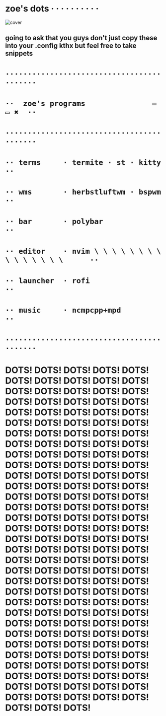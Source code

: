 # zoe's dots · · · · · · · · · ·

![cover](/cover.gif)

## going to ask that you guys don't just copy these into your .config kthx but feel free to take snippets

# `··········································`
# `··  zoe's programs               — ▭ ✖  ··`
# `··········································`
# `·· terms     · termite · st · kitty     ··`
# `·· wms       · herbstluftwm · bspwm     ··`
# `·· bar       · polybar                  ··`
# `·· editor    · nvim \ \ \ \ \ \ \ \ \ \ \ \ \ \ \      ··`
# `·· launcher  · rofi                     ··`
# `·· music     · ncmpcpp+mpd              ··`
# `··········································`


# DOTS! DOTS! DOTS! DOTS! DOTS! DOTS! DOTS! DOTS! DOTS! DOTS! DOTS! DOTS! DOTS! DOTS! DOTS! DOTS! DOTS! DOTS! DOTS! DOTS! DOTS! DOTS! DOTS! DOTS! DOTS! DOTS! DOTS! DOTS! DOTS! DOTS! DOTS! DOTS! DOTS! DOTS! DOTS! DOTS! DOTS! DOTS! DOTS! DOTS! DOTS! DOTS! DOTS! DOTS! DOTS! DOTS! DOTS! DOTS! DOTS! DOTS! DOTS! DOTS! DOTS! DOTS! DOTS! DOTS! DOTS! DOTS! DOTS! DOTS! DOTS! DOTS! DOTS! DOTS! DOTS! DOTS! DOTS! DOTS! DOTS! DOTS! DOTS! DOTS! DOTS! DOTS! DOTS! DOTS! DOTS! DOTS! DOTS! DOTS! DOTS! DOTS! DOTS! DOTS! DOTS! DOTS! DOTS! DOTS! DOTS! DOTS! DOTS! DOTS! DOTS! DOTS! DOTS! DOTS! DOTS! DOTS! DOTS! DOTS! DOTS! DOTS! DOTS! DOTS! DOTS! DOTS! DOTS! DOTS! DOTS! DOTS! DOTS! DOTS! DOTS! DOTS! DOTS! DOTS! DOTS! DOTS! DOTS! DOTS! DOTS! DOTS! DOTS! DOTS! DOTS! DOTS! DOTS! DOTS! DOTS! DOTS! DOTS! DOTS! DOTS! DOTS! DOTS! DOTS! DOTS! DOTS! DOTS! DOTS! DOTS! DOTS! DOTS! DOTS! DOTS! DOTS! DOTS! DOTS! DOTS! DOTS! DOTS! DOTS! DOTS! DOTS! DOTS! DOTS! DOTS! DOTS! DOTS! DOTS! DOTS! DOTS! DOTS! 
